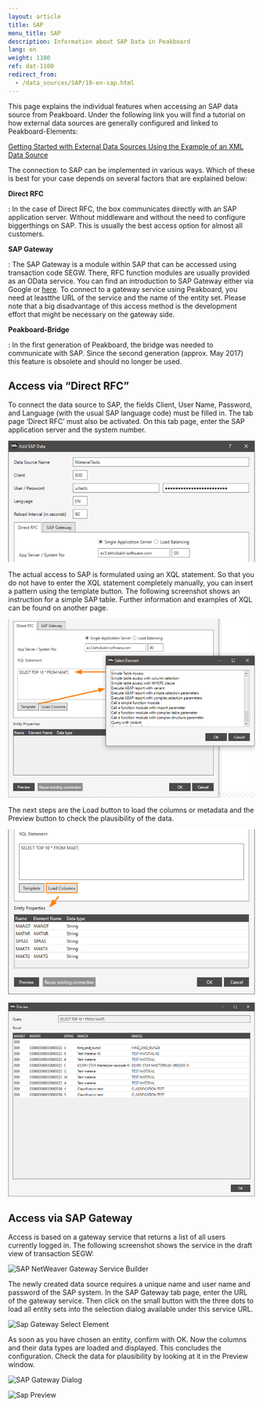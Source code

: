 ```yaml
---
layout: article
title: SAP
menu_title: SAP
description: Information about SAP Data in Peakboard
lang: en
weight: 1100
ref: dat-1100
redirect_from:
  - /data_sources/SAP/10-en-sap.html
---
```

This page explains the individual features when accessing an SAP data source from Peakboard. Under the following link you will find a tutorial on how external data sources are generally configured and linked to Peakboard-Elements:

[Getting Started with External Data Sources Using the Example of an XML Data Source](/tutorials/03-en-xml-data.html)

The connection to SAP can be implemented in various ways. Which of these is best for your case depends on several factors that are explained below:

**Direct RFC**

:	In the case of Direct RFC, the box communicates directly with an SAP application server. Without middleware and without the need to configure biggerthings on SAP. This is usually the best access option for almost all customers.

**SAP Gateway**

:	The SAP Gateway is a module within SAP that can be accessed using transaction code SEGW. There, RFC function modules are usually provided as an OData  service. You can find an introduction to SAP Gateway either via Google or [here](https://blogs.sap.com/2013/01/24/a-simple-overview-on-sap-netweaver-gateway/). To connect to a gateway service using Peakboard, you need at leastthe URL of the service and the name of the entity set. Please note that a big disadvantage of this access method is the development effort that might be necessary on the gateway side.

**Peakboard-Bridge**

:	In the first generation of Peakboard, the bridge was needed to communicate with SAP. Since the second generation (approx. May 2017) this feature is obsolete and should no longer be used.

## Access via “Direct RFC”
To connect the data source to SAP, the fields Client, User Name, Password, and Language (with the usual SAP language code) must be filled in. The tab page ‘Direct RFC’ must also be activated. On this tab page, enter the SAP application server and the system number.

![Sap Data Dialog](/assets/images/data-sources/sap/sap-data-dialog.png)

The actual access to SAP is formulated using an XQL statement. So that you do not have to enter the XQL statement completely manually, you can insert a pattern using the template button. The following screenshot shows an instruction for a simple SAP table. Further information and examples of XQL can be found on another page.

![Sap Direct RFC](/assets/images/data-sources/sap/sap-direct-rfc.png)

The next steps are the Load button to load the columns or metadata and the Preview button to check the plausibility of the data.

![Sap Load Columns](/assets/images/data-sources/sap/sap-load-columns.png)

![Sap Load Columns Preview](/assets/images/data-sources/sap/sap-load-columns-preview.png)

## Access via SAP Gateway

Access is based on a gateway service that returns a list of all users currently logged in. The following screenshot shows the service in the draft view of transaction SEGW:

![SAP NetWeaver Gateway Service Builder](/assets/images/data-sources/sap/sap-netweaver-gateway-service-builder.png)

The newly created data source requires a unique name and user name and password of the SAP system. In the SAP Gateway tab page, enter the URL of the gateway service. Then click on the small button with the three dots to load all entity sets into the selection dialog available under this service URL.

![Sap Gateway Select Element](/assets/images/data-sources/sap/sap-gateway-select-element.png)

As soon as you have chosen an entity, confirm with OK. Now the columns and their data types are loaded and displayed. This concludes the configuration. Check the data for plausibility by looking at it in the Preview window.

![SAP Gateway Dialog](/assets/images/data-sources/sap/sap-gateway-dialog.png)

![Sap Preview](/assets/images/data-sources/sap/sap-preview.png)
